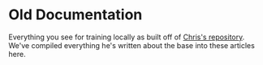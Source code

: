 # Old Documentation

Everything you see for training locally as built off of [Chris's repository](https://github.com/crr0004/deepracer). We've compiled everything he's written about the base into these articles here.
